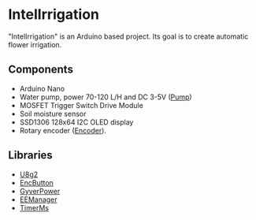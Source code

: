 # IntelIrrigation

"IntelIrrigation" is an Arduino based project. Its goal is to create automatic flower irrigation.

## Components

- Arduino Nano
- Water pump, power 70-120 L/H and DC 3-5V ([Pump](https://a.aliexpress.com/_EJphP6b))
- MOSFET Trigger Switch Drive Module
- Soil moisture sensor
- SSD1306 128x64 I2C OLED display
- Rotary encoder ([Encoder](https://a.aliexpress.com/_ExFSOl7)).

## Libraries

- [U8g2](https://github.com/olikraus/u8g2)
- [EncButton](https://github.com/GyverLibs/EncButton)
- [GyverPower](https://github.com/GyverLibs/GyverPower)
- [EEManager](https://github.com/GyverLibs/EEManager)
- [TimerMs](https://github.com/GyverLibs/TimerMs)